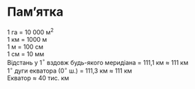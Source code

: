 # Пам’ятка

1 га = 10 000 м$^{2}$<br>
1 км = 1000 м<br>
1 м = 100 см<br>
1 см = 10 мм<br>
Відстань у 1$^{\circ}$ вздовж будь-якого меридіана = 111,1 км $\approx$ 111 км<br>
1$^{\circ}$ дуги екватора (0$^{\circ}$ ш.) = 111,3 км $\approx$ 111 км<br>
Екватор $\approx$ 40 тис. км